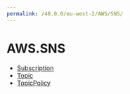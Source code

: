 ```yaml
---
permalink: /48.0.0/eu-west-2/AWS/SNS/
---
```


# AWS.SNS



* [Subscription](Subscription.md)
* [Topic](Topic.md)
* [TopicPolicy](TopicPolicy.md)